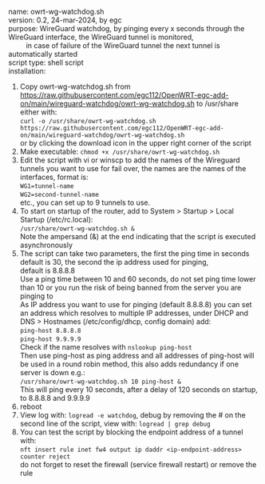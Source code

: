  name: owrt-wg-watchdog.sh  
version: 0.2, 24-mar-2024, by egc  
purpose: WireGuard watchdog, by pinging every x seconds through the WireGuard interface, the WireGuard tunnel is monitored,  
&nbsp;&nbsp;&nbsp;&nbsp;&nbsp;&nbsp;&nbsp;&nbsp; in case of failure of the WireGuard tunnel the next tunnel is automatically started  
script type: shell script  
installation:  
1. Copy owrt-wg-watchdog.sh from https://raw.githubusercontent.com/egc112/OpenWRT-egc-add-on/main/wireguard-watchdog/owrt-wg-watchdog.sh to /usr/share  
   either with:  
   `curl -o /usr/share/owrt-wg-watchdog.sh https://raw.githubusercontent.com/egc112/OpenWRT-egc-add-on/main/wireguard-watchdog/owrt-wg-watchdog.sh`  
   or by clicking the download icon in the upper right corner of the script  
2. Make executable: `chmod +x /usr/share/owrt-wg-watchdog.sh`  
3. Edit the script with vi or winscp to add the names of the Wireguard tunnels you want to use for fail over, the names are the names of the interfaces, format is:   
   `WG1=tunnel-name`  
   `WG2=second-tunnel-name`  
   etc., you can set up to 9 tunnels to use.
4. To start on startup of the router, add to System > Startup > Local Startup (/etc/rc.local):  
   `/usr/share/owrt-wg-watchdog.sh &`  
   Note the ampersand (&) at the end indicating that the script is executed asynchronously  
5. The script can take two parameters, the first the ping time in seconds default is 30, the second the ip address used for pinging,   
   default is 8.8.8.8  
   Use a ping time between 10 and 60 seconds, do not set ping time lower than 10 or you run the risk of being banned from the server you are pinging to  
   As IP address you want to use for pinging (default 8.8.8.8) you can set an address which resolves to multiple IP addresses,
   under DHCP and DNS > Hostnames (/etc/config/dhcp, config domain) add:  
   `ping-host 8.8.8.8`  
   `ping-host 9.9.9.9`  
   Check if the name resolves with `nslookup ping-host`  
   Then use ping-host as ping address and all addresses of ping-host will be used in a round robin method, this also adds redundancy if one server is down e.g.:  
   `/usr/share/owrt-wg-watchdog.sh 10 ping-host &`  
   This will ping every 10 seconds, after a delay of 120 seconds on startup, to 8.8.8.8 and 9.9.9.9  
7. reboot  
8. View log with: `logread -e watchdog`, debug by removing the # on the second line of the script, view with: `logread | grep debug`  
9. You can test the script by blocking the endpoint address of a tunnel with:  
   `nft insert rule inet fw4 output ip daddr <ip-endpoint-address> counter reject`  
    do not forget to reset the firewall (service firewall restart) or remove the rule
 
